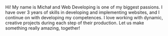 Hi! My name is Michał and Web Developing is one of my biggest passions. I have over 3 years of skills in developing and implementing websites, and I continue on with developing my competences. I love working with dynamic, creative projects during each step of their production. Let us make something really amazing, together!
